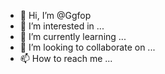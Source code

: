 - 👋 Hi, I’m @Ggfop
- 👀 I’m interested in ...
- 🌱 I’m currently learning ...
- 💞️ I’m looking to collaborate on ...
- 📫 How to reach me ...

<!---
Ggfop/Ggfop is a ✨ special ✨ repository because its `README.md` (this file) appears on your GitHub profile.
You can click the Preview link to take a look at your changes.
--->
